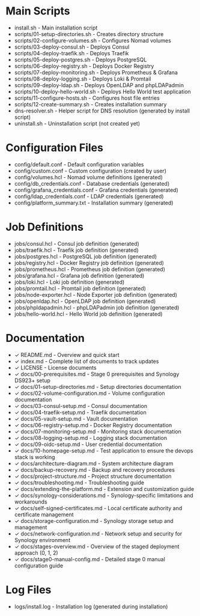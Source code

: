 # Main Scripts

- install.sh - Main installation script
- scripts/01-setup-directories.sh - Creates directory structure
- scripts/02-configure-volumes.sh - Configures Nomad volumes
- scripts/03-deploy-consul.sh - Deploys Consul
- scripts/04-deploy-traefik.sh - Deploys Traefik
- scripts/05-deploy-postgres.sh - Deploys PostgreSQL
- scripts/06-deploy-registry.sh - Deploys Docker Registry
- scripts/07-deploy-monitoring.sh - Deploys Prometheus & Grafana
- scripts/08-deploy-logging.sh - Deploys Loki & Promtail
- scripts/09-deploy-ldap.sh - Deploys OpenLDAP and phpLDAPadmin
- scripts/10-deploy-hello-world.sh - Deploys Hello World test application
- scripts/11-configure-hosts.sh - Configures host file entries
- scripts/12-create-summary.sh - Creates installation summary
- dns-resolver.sh - Helper script for DNS resolution (generated by install script)
- uninstall.sh - Uninstallation script (not created yet)

# Configuration Files

- config/default.conf - Default configuration variables
- config/custom.conf - Custom configuration (created by user)
- config/volumes.hcl - Nomad volume definitions (generated)
- config/db_credentials.conf - Database credentials (generated)
- config/grafana_credentials.conf - Grafana credentials (generated)
- config/ldap_credentials.conf - LDAP credentials (generated)
- config/platform_summary.txt - Installation summary (generated)

# Job Definitions

- jobs/consul.hcl - Consul job definition (generated)
- jobs/traefik.hcl - Traefik job definition (generated)
- jobs/postgres.hcl - PostgreSQL job definition (generated)
- jobs/registry.hcl - Docker Registry job definition (generated)
- jobs/prometheus.hcl - Prometheus job definition (generated)
- jobs/grafana.hcl - Grafana job definition (generated)
- jobs/loki.hcl - Loki job definition (generated)
- jobs/promtail.hcl - Promtail job definition (generated)
- jobs/node-exporter.hcl - Node Exporter job definition (generated)
- jobs/openldap.hcl - OpenLDAP job definition (generated)
- jobs/phpldapadmin.hcl - phpLDAPadmin job definition (generated)
- jobs/hello-world.hcl - Hello World job definition (generated)

# Documentation

- ✓ README.md - Overview and quick start
- ✓ index.md - Complete list of documents to track updates
- ✓ LICENSE - License documents
- ✓ docs/00-prerequisites.md - Stage 0 prerequisites and Synology DS923+ setup
- ✓ docs/01-setup-directories.md - Setup directories documentation
- ✓ docs/02-volume-configuration.md - Volume configuration documentation
- ✓ docs/03-consul-setup.md - Consul documentation
- ✓ docs/04-traefik-setup.md - Traefik documentation
- ✓ docs/05-vault-setup.md - Vault documentation
- ✓ docs/06-registry-setup.md - Docker Registry documentation
- ✓ docs/07-monitoring-setup.md - Monitoring stack documentation
- ✓ docs/08-logging-setup.md - Logging stack documentation
- ✓ docs/09-oidc-setup.md - User credential documentation
- ✓ docs/10-homepage-setup.md - Test application to ensure the devops stack is working
- ✓ docs/architecture-diagram.md - System architecture diagram
- ✓ docs/backup-recovery.md - Backup and recovery procedures
- ✓ docs/project-structure.md - Project structure documentation
- ✓ docs/troubleshooting.md - Troubleshooting guide
- ✓ docs/extending-the-platform.md - Extension and customization guide
- ✓ docs/synology-considerations.md - Synology-specific limitations and workarounds
- ✓ docs/self-signed-certificates.md - Local certificate authority and certificate management
- ✓ docs/storage-configuration.md - Synology storage setup and management
- ✓ docs/network-configuration.md - Network setup and security for Synology environment
- ✓ docs/stages-overview.md - Overview of the staged deployment approach (0, 1, 2)
- ✓ docs/stage0-manual-config.md - Detailed stage 0 manual configuration guide

# Log Files

- logs/install.log - Installation log (generated during installation)